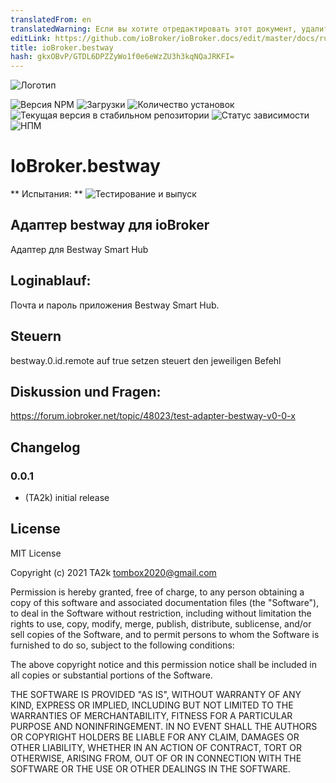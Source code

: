 ```yaml
---
translatedFrom: en
translatedWarning: Если вы хотите отредактировать этот документ, удалите поле «translatedFrom», в противном случае этот документ будет снова автоматически переведен
editLink: https://github.com/ioBroker/ioBroker.docs/edit/master/docs/ru/adapterref/iobroker.bestway/README.md
title: ioBroker.bestway
hash: gkxOBvP/GTDL6DPZZyWo1f0e6eWzZU3h3kqNQaJRKFI=
---
```

![Логотип](../../../en/adapterref/iobroker.bestway/admin/bestway.png)

![Версия NPM](https://img.shields.io/npm/v/iobroker.bestway.svg)
![Загрузки](https://img.shields.io/npm/dm/iobroker.bestway.svg)
![Количество установок](https://iobroker.live/badges/bestway-installed.svg)
![Текущая версия в стабильном репозитории](https://iobroker.live/badges/bestway-stable.svg)
![Статус зависимости](https://img.shields.io/david/TA2k/iobroker.bestway.svg)
![НПМ](https://nodei.co/npm/iobroker.bestway.png?downloads=true)

# IoBroker.bestway
** Испытания: ** ![Тестирование и выпуск](https://github.com/TA2k/ioBroker.bestway/workflows/Test%20and%20Release/badge.svg)

## Адаптер bestway для ioBroker
Адаптер для Bestway Smart Hub

## Loginablauf:
Почта и пароль приложения Bestway Smart Hub.

## Steuern
bestway.0.id.remote auf true setzen steuert den jeweiligen Befehl

## Diskussion und Fragen:
https://forum.iobroker.net/topic/48023/test-adapter-bestway-v0-0-x

## Changelog

### 0.0.1
* (TA2k) initial release

## License
MIT License

Copyright (c) 2021 TA2k <tombox2020@gmail.com>

Permission is hereby granted, free of charge, to any person obtaining a copy
of this software and associated documentation files (the "Software"), to deal
in the Software without restriction, including without limitation the rights
to use, copy, modify, merge, publish, distribute, sublicense, and/or sell
copies of the Software, and to permit persons to whom the Software is
furnished to do so, subject to the following conditions:

The above copyright notice and this permission notice shall be included in all
copies or substantial portions of the Software.

THE SOFTWARE IS PROVIDED "AS IS", WITHOUT WARRANTY OF ANY KIND, EXPRESS OR
IMPLIED, INCLUDING BUT NOT LIMITED TO THE WARRANTIES OF MERCHANTABILITY,
FITNESS FOR A PARTICULAR PURPOSE AND NONINFRINGEMENT. IN NO EVENT SHALL THE
AUTHORS OR COPYRIGHT HOLDERS BE LIABLE FOR ANY CLAIM, DAMAGES OR OTHER
LIABILITY, WHETHER IN AN ACTION OF CONTRACT, TORT OR OTHERWISE, ARISING FROM,
OUT OF OR IN CONNECTION WITH THE SOFTWARE OR THE USE OR OTHER DEALINGS IN THE
SOFTWARE.
